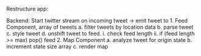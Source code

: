 Restructure app:

Backend:
Start twitter stream
  on incoming tweet -> emit tweet to
    1. Feed Component, array of tweets
      a. filter tweets by location data
      b. parse tweet
      c. style tweet
      d. unshift tweet to feed. 
        i. check feed length
        ii. if (feed length >= max) pop() feed
    2. Map Component
      a. analyze tweet for origin state
      b. increment state size array
      c. render map
